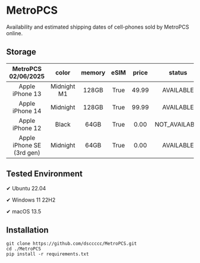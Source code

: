# MetroPCS
Availability and estimated shipping dates of cell-phones sold by MetroPCS online.
## Storage
|MetroPCS 02/06/2025|color|memory|eSIM|price|status|shipping from|shipping to|
|:--:|:--:|:--:|:--:|:--:|:--:|:--:|:--:|
|Apple iPhone 13|Midnight M1|128GB|True|49.99|AVAILABLE|02/06/2025|02/10/2025|
|Apple iPhone 14|Midnight|128GB|True|99.99|AVAILABLE|02/06/2025|02/10/2025|
|Apple iPhone 12|Black|64GB|True|0.00|NOT_AVAILABLE|02/13/2025|02/19/2025|
|Apple iPhone SE (3rd gen)|Midnight|64GB|True|0.00|AVAILABLE|02/06/2025|02/10/2025|

## Tested Environment
✔ Ubuntu 22.04

✔ Windows 11 22H2

✔ macOS 13.5
## Installation
```
git clone https://github.com/dsccccc/MetroPCS.git
cd ./MetroPCS
pip install -r requirements.txt
```
